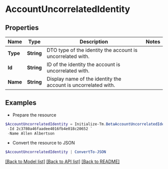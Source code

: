 # AccountUncorrelatedIdentity
## Properties

Name | Type | Description | Notes
------------ | ------------- | ------------- | -------------
**Type** | **String** | DTO type of the identity the account is uncorrelated with. | 
**Id** | **String** | ID of the identity the account is uncorrelated with. | 
**Name** | **String** | Display name of the identity the account is uncorrelated with. | 

## Examples

- Prepare the resource
```powershell
$AccountUncorrelatedIdentity = Initialize-Tm.BetaAccountUncorrelatedIdentity  -Type IDENTITY `
 -Id 2c3780a46faadee4016fb4e018c20652 `
 -Name Allen Albertson
```

- Convert the resource to JSON
```powershell
$AccountUncorrelatedIdentity | ConvertTo-JSON
```

[[Back to Model list]](../README.md#documentation-for-models) [[Back to API list]](../README.md#documentation-for-api-endpoints) [[Back to README]](../README.md)

